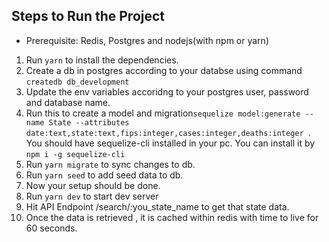 ## Steps to Run the Project

- Prerequisite: Redis, Postgres and nodejs(with npm or yarn)

1. Run ```yarn``` to install the dependencies.
2. Create a db in postgres according to your databse using command ```createdb db_development```
3. Update the env variables accoridng to your postgres user, password and database name.
4. Run this to create a model and migration```sequelize model:generate --name State --attributes date:text,state:text,fips:integer,cases:integer,deaths:integer ```. You should have sequelize-cli installed in your pc. You can install it by ```npm i -g sequelize-cli```
5. Run ```yarn migrate``` to sync changes to db.
6. Run ```yarn seed``` to add seed data to db.
7. Now your setup should be done.
8. Run ```yarn dev``` to start dev server
9. Hit API Endpoint /search/:you_state_name to get that state data.
10. Once the data is retrieved , it is cached within redis with time to live for 60 seconds.